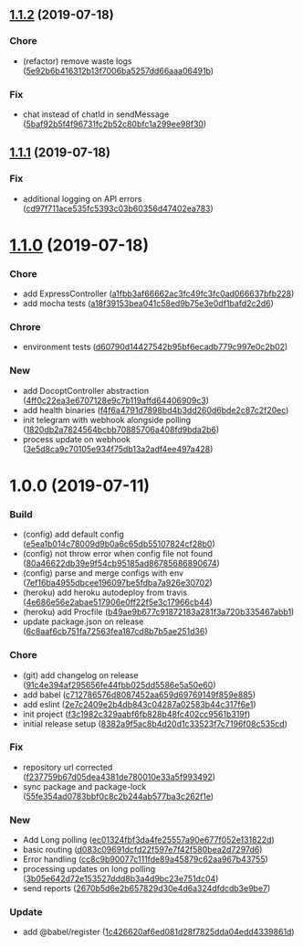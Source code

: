 ## [1.1.2](https://github.com/pustovitDmytro/telegram-explorer/compare/v1.1.1...v1.1.2) (2019-07-18)


### Chore

* (refactor) remove waste logs ([5e92b6b416312b13f7006ba5257dd66aaa06491b](https://github.com/pustovitDmytro/telegram-explorer/commit/5e92b6b416312b13f7006ba5257dd66aaa06491b))

### Fix

* chat instead of chatId in sendMessage ([5baf92b5f4f96731fc2b52c80bfc1a299ee98f30](https://github.com/pustovitDmytro/telegram-explorer/commit/5baf92b5f4f96731fc2b52c80bfc1a299ee98f30))

## [1.1.1](https://github.com/pustovitDmytro/telegram-explorer/compare/v1.1.0...v1.1.1) (2019-07-18)


### Fix

* additional logging on API errors ([cd97f711ace535fc5393c03b60356d47402ea783](https://github.com/pustovitDmytro/telegram-explorer/commit/cd97f711ace535fc5393c03b60356d47402ea783))

# [1.1.0](https://github.com/pustovitDmytro/telegram-explorer/compare/v1.0.0...v1.1.0) (2019-07-18)


### Chore

* add ExpressController ([a1fbb3af66662ac3fc49fc3fc0ad066637bfb228](https://github.com/pustovitDmytro/telegram-explorer/commit/a1fbb3af66662ac3fc49fc3fc0ad066637bfb228))
* add mocha tests ([a18f39153bea041c58ed9b75e3e0df1bafd2c2d6](https://github.com/pustovitDmytro/telegram-explorer/commit/a18f39153bea041c58ed9b75e3e0df1bafd2c2d6))

### Chrore

* environment tests ([d60790d14427542b95bf6ecadb779c997e0c2b02](https://github.com/pustovitDmytro/telegram-explorer/commit/d60790d14427542b95bf6ecadb779c997e0c2b02))

### New

* add DocoptController abstraction ([4ff0c22ea3e6707128e9c7b119affd64406909c3](https://github.com/pustovitDmytro/telegram-explorer/commit/4ff0c22ea3e6707128e9c7b119affd64406909c3))
* add health binaries ([f4f6a4791d7898bd4b3dd260d6bde2c87c2f20ec](https://github.com/pustovitDmytro/telegram-explorer/commit/f4f6a4791d7898bd4b3dd260d6bde2c87c2f20ec))
* init telegram with webhook alongside polling ([1820db2a7824564bcbb70885706a408fd9bda2b6](https://github.com/pustovitDmytro/telegram-explorer/commit/1820db2a7824564bcbb70885706a408fd9bda2b6))
* process update on webhook ([3e5d8ca9c70105e934f75db13a2adf4ee497a428](https://github.com/pustovitDmytro/telegram-explorer/commit/3e5d8ca9c70105e934f75db13a2adf4ee497a428))

# 1.0.0 (2019-07-11)


### Build

* (config) add default config ([e5ea1b014c78009d9b0a6c65db55107824cf28b0](https://github.com/pustovitDmytro/telegram-explorer/commit/e5ea1b014c78009d9b0a6c65db55107824cf28b0))
* (config) not throw error when config file not found ([80a46622db39e9f54cb95185ad86785686890674](https://github.com/pustovitDmytro/telegram-explorer/commit/80a46622db39e9f54cb95185ad86785686890674))
* (config) parse and merge configs with env ([7ef16ba4955dbcee196097be5fdba7a926e30702](https://github.com/pustovitDmytro/telegram-explorer/commit/7ef16ba4955dbcee196097be5fdba7a926e30702))
* (heroku) add heroku autodeploy from travis ([4e686e56e2abae517906e0ff22f5e3c17966cb44](https://github.com/pustovitDmytro/telegram-explorer/commit/4e686e56e2abae517906e0ff22f5e3c17966cb44))
* (heroku) add Procfile ([b49ae9b677c91872183a281f3a720b335467abb1](https://github.com/pustovitDmytro/telegram-explorer/commit/b49ae9b677c91872183a281f3a720b335467abb1))
* update package.json on release ([6c8aaf6cb751fa72563fea187cd8b7b5ae251d36](https://github.com/pustovitDmytro/telegram-explorer/commit/6c8aaf6cb751fa72563fea187cd8b7b5ae251d36))

### Chore

* (git) add changelog on release ([91c4e394af295656fe44fbb025dd5586e5a50e60](https://github.com/pustovitDmytro/telegram-explorer/commit/91c4e394af295656fe44fbb025dd5586e5a50e60))
* add babel ([c712786576d8087452aa659d69769149f859e885](https://github.com/pustovitDmytro/telegram-explorer/commit/c712786576d8087452aa659d69769149f859e885))
* add eslint ([2e7c2409e2b4db843c04287a02583b44c317f6e1](https://github.com/pustovitDmytro/telegram-explorer/commit/2e7c2409e2b4db843c04287a02583b44c317f6e1))
* init project ([f3c1982c329aabf6fb828b48fc402cc9561b319f](https://github.com/pustovitDmytro/telegram-explorer/commit/f3c1982c329aabf6fb828b48fc402cc9561b319f))
* initial release setup ([8382a9f5ac8b4d20d1c33523f7c7196f08c535cd](https://github.com/pustovitDmytro/telegram-explorer/commit/8382a9f5ac8b4d20d1c33523f7c7196f08c535cd))

### Fix

* repository url corrected ([f237759b67d05dea4381de780010e33a5f993492](https://github.com/pustovitDmytro/telegram-explorer/commit/f237759b67d05dea4381de780010e33a5f993492))
* sync package and package-lock ([55fe354ad0783bbf0c8c2b244ab577ba3c262f1e](https://github.com/pustovitDmytro/telegram-explorer/commit/55fe354ad0783bbf0c8c2b244ab577ba3c262f1e))

### New

* Add Long polling ([ec01324fbf3da4fe25557a90e677f052e131822d](https://github.com/pustovitDmytro/telegram-explorer/commit/ec01324fbf3da4fe25557a90e677f052e131822d))
* basic routing ([d083c09691dcfd22f597e7f42f580bea2d7297d6](https://github.com/pustovitDmytro/telegram-explorer/commit/d083c09691dcfd22f597e7f42f580bea2d7297d6))
* Error handling ([cc8c9b90077c111fde89a45879c62aa967b43755](https://github.com/pustovitDmytro/telegram-explorer/commit/cc8c9b90077c111fde89a45879c62aa967b43755))
* processing updates on long polling ([3b05e642d72e153527ddd8b3a4d9bc23e751dc04](https://github.com/pustovitDmytro/telegram-explorer/commit/3b05e642d72e153527ddd8b3a4d9bc23e751dc04))
* send reports ([2670b5d6e2b657829d30e4d6a324dfdcdb3e9be7](https://github.com/pustovitDmytro/telegram-explorer/commit/2670b5d6e2b657829d30e4d6a324dfdcdb3e9be7))

### Update

* add @babel/register ([1c426620af6ed081d28f7825dda04edd4339861d](https://github.com/pustovitDmytro/telegram-explorer/commit/1c426620af6ed081d28f7825dda04edd4339861d))
